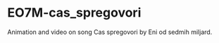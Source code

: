 EO7M-cas_spregovori
===================

Animation and video on song Cas spregovori by Eni od sedmih miljard.
